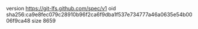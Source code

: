 version https://git-lfs.github.com/spec/v1
oid sha256:ca9e8fec079c28910b96f2ca6f9dba1f537e734777a46a0635e54b0006f9ca48
size 8659
